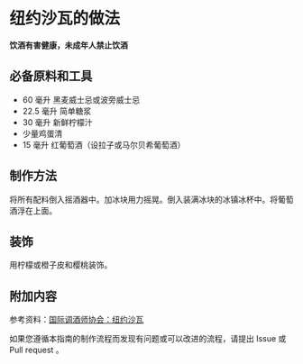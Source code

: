 
# 纽约沙瓦的做法

**饮酒有害健康，未成年人禁止饮酒**

## 必备原料和工具

- 60 毫升 黑麦威士忌或波旁威士忌 
- 22.5 毫升 简单糖浆 
- 30 毫升 新鲜柠檬汁 
- 少量鸡蛋清 
- 15 毫升 红葡萄酒（设拉子或马尔贝希葡萄酒）


## 制作方法

将所有配料倒入摇酒器中。加冰块用力摇晃。倒入装满冰块的冰镇冰杯中。将葡萄酒浮在上面。

## 装饰

用柠檬或橙子皮和樱桃装饰。

## 附加内容

参考资料：[国际调酒师协会：纽约沙瓦](https://iba-world.com/new-york-sour/)

如果您遵循本指南的制作流程而发现有问题或可以改进的流程，请提出 Issue 或 Pull request 。
